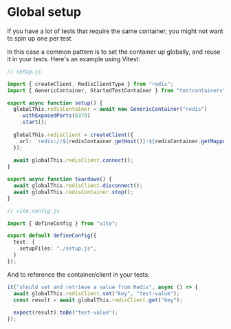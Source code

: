 # Global setup

If you have a lot of tests that require the same container, you might not want to spin up one per test.

In this case a common pattern is to set the container up globally, and reuse it in your tests. Here's an example using Vitest:

```ts
// setup.js

import { createClient, RedisClientType } from "redis";
import { GenericContainer, StartedTestContainer } from "testcontainers";

export async function setup() {
  globalThis.redisContainer = await new GenericContainer("redis")
    .withExposedPorts(6379)
    .start();
  
  globalThis.redisClient = createClient({ 
    url: `redis://${redisContainer.getHost()}:${redisContainer.getMappedPort(6379)}` 
  });
  
  await globalThis.redisClient.connect();
}

export async function teardown() {
  await globalThis.redisClient.disconnect();
  await globalThis.redisContainer.stop();
}
```

```ts
// vite.config.js

import { defineConfig } from "vite";

export default defineConfig({
  test: {
    setupFiles: "./setup.js",
  }
});
```

And to reference the container/client in your tests:

```ts
it("should set and retrieve a value from Redis", async () => {
  await globalThis.redisClient.set("key", "test-value");
  const result = await globalThis.redisClient.get("key");
  
  expect(result).toBe("test-value");
});
```

